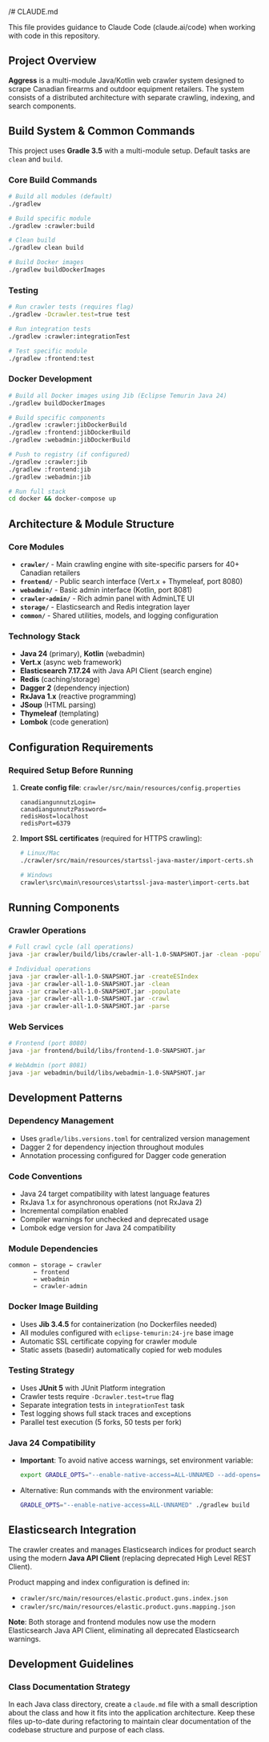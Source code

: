 /# CLAUDE.md

This file provides guidance to Claude Code (claude.ai/code) when working with code in this repository.

## Project Overview

**Aggress** is a multi-module Java/Kotlin web crawler system designed to scrape Canadian firearms and outdoor equipment
retailers. The system consists of a distributed architecture with separate crawling, indexing, and search components.

## Build System & Common Commands

This project uses **Gradle 3.5** with a multi-module setup. Default tasks are `clean` and `build`.

### Core Build Commands

```bash
# Build all modules (default)
./gradlew

# Build specific module
./gradlew :crawler:build

# Clean build
./gradlew clean build

# Build Docker images
./gradlew buildDockerImages
```

### Testing

```bash
# Run crawler tests (requires flag)
./gradlew -Dcrawler.test=true test

# Run integration tests
./gradlew :crawler:integrationTest

# Test specific module
./gradlew :frontend:test
```

### Docker Development

```bash
# Build all Docker images using Jib (Eclipse Temurin Java 24)
./gradlew buildDockerImages

# Build specific components
./gradlew :crawler:jibDockerBuild
./gradlew :frontend:jibDockerBuild  
./gradlew :webadmin:jibDockerBuild

# Push to registry (if configured)
./gradlew :crawler:jib
./gradlew :frontend:jib
./gradlew :webadmin:jib

# Run full stack
cd docker && docker-compose up
```

## Architecture & Module Structure

### Core Modules

- **`crawler/`** - Main crawling engine with site-specific parsers for 40+ Canadian retailers
- **`frontend/`** - Public search interface (Vert.x + Thymeleaf, port 8080)
- **`webadmin/`** - Basic admin interface (Kotlin, port 8081)
- **`crawler-admin/`** - Rich admin panel with AdminLTE UI
- **`storage/`** - Elasticsearch and Redis integration layer
- **`common/`** - Shared utilities, models, and logging configuration

### Technology Stack

- **Java 24** (primary), **Kotlin** (webadmin)
- **Vert.x** (async web framework)
- **Elasticsearch 7.17.24** with Java API Client (search engine)
- **Redis** (caching/storage)
- **Dagger 2** (dependency injection)
- **RxJava 1.x** (reactive programming)
- **JSoup** (HTML parsing)
- **Thymeleaf** (templating)
- **Lombok** (code generation)

## Configuration Requirements

### Required Setup Before Running

1. **Create config file**: `crawler/src/main/resources/config.properties`
   ```properties
   canadiangunnutzLogin=
   canadiangunnutzPassword=
   redisHost=localhost
   redisPort=6379
   ```

2. **Import SSL certificates** (required for HTTPS crawling):
   ```bash
   # Linux/Mac
   ./crawler/src/main/resources/startssl-java-master/import-certs.sh
   
   # Windows  
   crawler\src\main\resources\startssl-java-master\import-certs.bat
   ```

## Running Components

### Crawler Operations

```bash
# Full crawl cycle (all operations)
java -jar crawler/build/libs/crawler-all-1.0-SNAPSHOT.jar -clean -populate -crawl -parse

# Individual operations
java -jar crawler-all-1.0-SNAPSHOT.jar -createESIndex
java -jar crawler-all-1.0-SNAPSHOT.jar -clean
java -jar crawler-all-1.0-SNAPSHOT.jar -populate
java -jar crawler-all-1.0-SNAPSHOT.jar -crawl
java -jar crawler-all-1.0-SNAPSHOT.jar -parse
```

### Web Services

```bash
# Frontend (port 8080)
java -jar frontend/build/libs/frontend-1.0-SNAPSHOT.jar

# WebAdmin (port 8081) 
java -jar webadmin/build/libs/webadmin-1.0-SNAPSHOT.jar
```

## Development Patterns

### Dependency Management

- Uses `gradle/libs.versions.toml` for centralized version management
- Dagger 2 for dependency injection throughout modules
- Annotation processing configured for Dagger code generation

### Code Conventions

- Java 24 target compatibility with latest language features
- RxJava 1.x for asynchronous operations (not RxJava 2)
- Incremental compilation enabled
- Compiler warnings for unchecked and deprecated usage
- Lombok edge version for Java 24 compatibility

### Module Dependencies

```
common ← storage ← crawler
       ← frontend
       ← webadmin  
       ← crawler-admin
```

### Docker Image Building

- Uses **Jib 3.4.5** for containerization (no Dockerfiles needed)
- All modules configured with `eclipse-temurin:24-jre` base image
- Automatic SSL certificate copying for crawler module
- Static assets (basedir) automatically copied for web modules

### Testing Strategy

- Uses **JUnit 5** with JUnit Platform integration
- Crawler tests require `-Dcrawler.test=true` flag
- Separate integration tests in `integrationTest` task
- Test logging shows full stack traces and exceptions
- Parallel test execution (5 forks, 50 tests per fork)

### Java 24 Compatibility

- **Important**: To avoid native access warnings, set environment variable:
  ```bash
  export GRADLE_OPTS="--enable-native-access=ALL-UNNAMED --add-opens=java.base/java.lang=ALL-UNNAMED"
  ```
- Alternative: Run commands with the environment variable:
  ```bash
  GRADLE_OPTS="--enable-native-access=ALL-UNNAMED" ./gradlew build
  ```

## Elasticsearch Integration

The crawler creates and manages Elasticsearch indices for product search using the modern **Java API Client** (replacing
deprecated High Level REST Client).

Product mapping and index configuration is defined in:

- `crawler/src/main/resources/elastic.product.guns.index.json`
- `crawler/src/main/resources/elastic.product.guns.mapping.json`

**Note**: Both storage and frontend modules now use the modern Elasticsearch Java API Client, eliminating all deprecated
Elasticsearch warnings.

## Development Guidelines

### Class Documentation Strategy

In each Java class directory, create a `claude.md` file with a small description about the class and how it fits into
the application architecture. Keep these files up-to-date during refactoring to maintain clear documentation of the
codebase structure and purpose of each class.